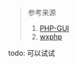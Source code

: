 > 参考来源
> 1. [PHP-GUI](https://www.php.net/manual/zh/ui.setup.php)
> 2. [wxphp](https://www.wxphp.org/gallery)

todo: 可以试试